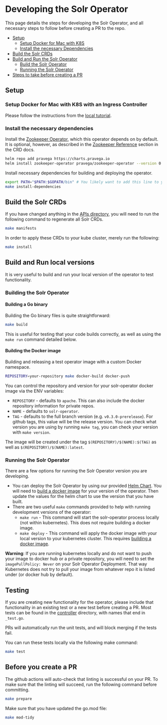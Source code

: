 <!--
    Licensed to the Apache Software Foundation (ASF) under one or more
    contributor license agreements.  See the NOTICE file distributed with
    this work for additional information regarding copyright ownership.
    The ASF licenses this file to You under the Apache License, Version 2.0
    the "License"); you may not use this file except in compliance with
    the License.  You may obtain a copy of the License at

        http://www.apache.org/licenses/LICENSE-2.0

    Unless required by applicable law or agreed to in writing, software
    distributed under the License is distributed on an "AS IS" BASIS,
    WITHOUT WARRANTIES OR CONDITIONS OF ANY KIND, either express or implied.
    See the License for the specific language governing permissions and
    limitations under the License.
 -->

# Developing the Solr Operator

This page details the steps for developing the Solr Operator, and all necessary steps to follow before creating a PR to the repo.

 - [Setup](#setup)
    - [Setup Docker for Mac with K8S](#setup-docker-for-mac-with-k8s-with-an-ingress-controller)
    - [Install the necessary Dependencies](#install-the-necessary-dependencies)
 - [Build the Solr CRDs](#build-the-solr-crds)
 - [Build and Run the Solr Operator](#build-and-run-local-versions)
    - [Build the Solr Operator](#building-the-solr-operator)
    - [Running the Solr Operator](#running-the-solr-operator)
 - [Steps to take before creating a PR](#before-you-create-a-pr)
 
## Setup

### Setup Docker for Mac with K8S with an Ingress Controller

Please follow the instructions from the [local tutorial](local_tutorial.md#setup-docker-for-mac-with-k8s).

### Install the necessary dependencies

Install the [Zookeeper Operator](https://github.com/pravega/zookeeper-operator), which this operator depends on by default.
It is optional, however, as described in the [Zookeeper Reference](solr-cloud/solr-cloud-crd.md#zookeeper-reference) section in the CRD docs.

```bash
helm repo add pravega https://charts.pravega.io
helm install zookeeper-operator pravega/zookeeper-operator --version 0.2.14
```

Install necessary dependencies for building and deploying the operator.
```bash
export PATH="$PATH:$GOPATH/bin" # You likely want to add this line to your ~/.bashrc or ~/.bash_aliases
make install-dependencies
```

## Build the Solr CRDs

If you have changed anything in the [APIs directory](/api/v1beta1), you will need to run the following command to regenerate all Solr CRDs.

```bash
make manifests
```

In order to apply these CRDs to your kube cluster, merely run the following:

```bash
make install
```

## Build and Run local versions

It is very useful to build and run your local version of the operator to test functionality.

### Building the Solr Operator

#### Building a Go binary

Building the Go binary files is quite straightforward:

```bash
make build
```

This is useful for testing that your code builds correctly, as well as using the `make run` command detailed below.

#### Building the Docker image

Building and releasing a test operator image with a custom Docker namespace.

```bash
REPOSITORY=your-repository make docker-build docker-push
```

You can control the repository and version for your solr-operator docker image via the ENV variables:
- `REPOSITORY` - defaults to `apache`. This can also include the docker repository information for private repos.
- `NAME` - defaults to `solr-operator`.
- `TAG` - defaults to the full branch version (e.g. `v0.3.0-prerelease`). For github tags, this value will be the release version.
You can check what version you are using by running `make tag`, you can check your version with `make version`.

The image will be created under the tag `$(REPOSITORY)/$(NAME):$(TAG)` as well as `$(REPOSITORY)/$(NAME):latest`.


### Running the Solr Operator

There are a few options for running the Solr Operator version you are developing.

- You can deploy the Solr Operator by using our provided [Helm Chart](/helm/solr-operator/README.md).
You will need to [build a docker image](#building-the-docker-image) for your version of the operator.
Then update the values for the helm chart to use the version that you have built.
- There are two useful `make` commands provided to help with running development versions of the operator:
    - `make run` - This command will start the solr-operator process locally (not within kubernetes).
    This does not require building a docker image.
    - `make deploy` - This command will apply the docker image with your local version to your kubernetes cluster.
    This requires [building a docker image](#building-the-docker-image).
    
**Warning**: If you are running kubernetes locally and do not want to push your image to docker hub or a private repository, you will need to set the `imagePullPolicy: Never` on your Solr Operator Deployment.
That way Kubernetes does not try to pull your image from whatever repo it is listed under (or docker hub by default).

## Testing

If you are creating new functionality for the operator, please include that functionality in an existing test or a new test before creating a PR.
Most tests can be found in the [controller](/controllers) directory, with names that end in `_test.go`.

PRs will automatically run the unit tests, and will block merging if the tests fail.

You can run these tests locally via the following make command:

```bash
make test
```

## Before you create a PR

The github actions will auto-check that linting is successful on your PR.
To make sure that the linting will succeed, run the following command before committing.

```bash
make prepare
```

Make sure that you have updated the go.mod file:

```bash
make mod-tidy
```
